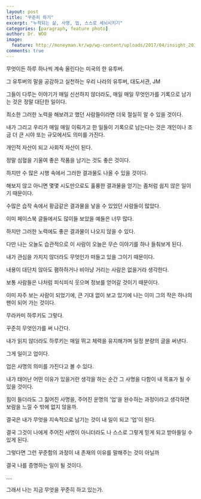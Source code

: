 ```yaml
---
layout: post
title: "꾸준히 하기"
excerpt: "누적되는 삶, 사명, 업, 스스로 세뇌시키기"
categories: [paragraph, feature photo]
author: Dr. WOO
image:
  feature: http://moneyman.kr/wp/wp-content/uploads/2017/04/insight_20170421.jpg
comments: true
---
```



무엇이든 하루 하나씩 계속 올린다는 미국의 한 유투버.

그 유투버의 말을 공감하고 실천하는 우리 나라의 유투버, 대도서관, JM

그들이 다루는 이야기가 매일 신선하지 않더라도, 매일 매일 무엇인가를 기록으로 남기는  것은 정말 대단한 일이다.

최소한 그러한 노력을 해보려고 했던 사람들이라면 더욱 절실히 알 수 있을 것이다.

내가 그리고 우리가 매일 매일 이뤄가고 한 일들이 기록으로 남는다는 것은 개인이나 조금 더 큰 시야 또는 규모에서도 의미를 가진다.

개인적 자산이 되고 사회적 자산이 된다.

정말 심혈을 기울여 좋은 작품을 남기는 것도 좋은 것이다.

하지만 수 많은 시행 속에서 그러한 결과물도 나올 수 있을 것이다.

해보지 않고 아니면 몇몇 시도만으로도 훌륭한 결과물을 얻기는 좀처럼 쉽지 않은 일이기 때문이다.

수많은 습작 속에서 황금같은 결과물을 낳을 수 있었던 사람들이 많았다.

이미 페이스북 글들에서도 많이들 보았을 예들은 너무 많다.

하지만 그러한 노력에도 좋은 결과물이 나오지 않을 수 있다.

다만 나는 오늘도 습관적으로 이 사람이 오늘은 무슨 이야기를 하나 들춰보게 된다.

내가 관심을 가지지 않더라도 무엇인가 떠들고 있을 그이기 때문이다.

내용이 대단치 않아도 폄하하거나 비아냥 거리는 사람은 없을거라 생각한다.

보통 사람들은 나처럼 피식피식 웃으며 정보를 얻어갈 것이기 때문이다.

이미 자주 보는 사람이 되었기에, 큰 기대 없이 보고 있기에 나는 이미 그의 작은 하나의 팬이 되어 가는 것이다.

무라카미 하루키도 그렇다.

꾸준히 무엇인가를 써 나간다.

내가 읽지 않더라도 하루키는 매일 뛰고 체력을 유지해가며 일정 분량의 글을 써낸다.

그게 일이고 업이다.

업은 사명의 의미를 가진다고 볼 수 있다.

내가 태어난 어떤 이유가 있을거란 생각을 하는 순간 그 사명을 다함이 내 목표가 될 수 있을 것이다.

힘이 들더라도 그 짊어진 사명을, 주어진 운명의 '업'을 완수하는 과정이라고 생각하면 보람을 느낄 수 밖에 없지 않을까.

결국은 내가 무엇을 지속적으로 남기는 것이 내 일이 되고 '업'이 된다.

결국 그것이 나에게 주어진 사명이 아니더라도 나 스스로 그렇게 믿게 되고 받아들일 수 있게 된다.

그렇다면 그런 꾸준함의 과정이 내 존재의 이유를 말해주는 것이 아닐까

결국 나를 증명하는 일이 될 것이다.



....



그래서 나는 지금 무엇을 꾸준히 하고 있는가.

